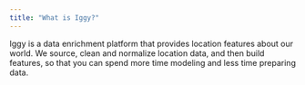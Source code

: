 ```yaml
---
title: "What is Iggy?"
---
```


Iggy is a data enrichment platform that provides location features about our world. We source, clean and normalize location data, and then build features, so that you can spend more time modeling and less time preparing data.
